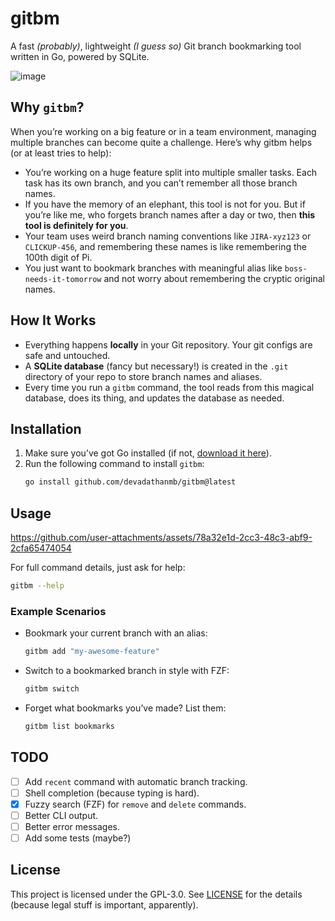 # gitbm
A fast *(probably)*, lightweight *(I guess so)* Git branch bookmarking tool written in Go, powered by SQLite.

![image](https://github.com/user-attachments/assets/294dcc4b-b6bc-42a7-904f-a041a0c17d31)

## Why `gitbm`?
When you’re working on a big feature or in a team environment, managing multiple branches can become quite a challenge. Here’s why gitbm helps (or at least tries to help):
- You’re working on a huge feature split into multiple smaller tasks. Each task has its own branch, and you can’t remember all those branch names.
- If you have the memory of an elephant, this tool is not for you. But if you’re like me, who forgets branch names after a day or two, then **this tool is definitely for you**.
- Your team uses weird branch naming conventions like `JIRA-xyz123` or `CLICKUP-456`, and remembering these names is like remembering the 100th digit of Pi. 
- You just want to bookmark branches with meaningful alias like `boss-needs-it-tomorrow` and not worry about remembering the cryptic original names.

## How It Works
- Everything happens **locally** in your Git repository. Your git configs are safe and untouched.
- A **SQLite database** (fancy but necessary!) is created in the `.git` directory of your repo to store branch names and aliases.
- Every time you run a `gitbm` command, the tool reads from this magical database, does its thing, and updates the database as needed.

## Installation
1. Make sure you’ve got Go installed (if not, [download it here](https://golang.org/dl/)).
2. Run the following command to install `gitbm`:
    ```bash
    go install github.com/devadathanmb/gitbm@latest
    ```

## Usage
https://github.com/user-attachments/assets/78a32e1d-2cc3-48c3-abf9-2cfa65474054

For full command details, just ask for help:
```bash
gitbm --help
```

### Example Scenarios
- Bookmark your current branch with an alias:
    ```bash
    gitbm add "my-awesome-feature"
    ```

- Switch to a bookmarked branch in style with FZF:
    ```bash
    gitbm switch
    ```

- Forget what bookmarks you’ve made? List them:
    ```bash
    gitbm list bookmarks
    ```

## TODO
- [ ] Add `recent` command with automatic branch tracking.
- [ ] Shell completion (because typing is hard).
- [x] Fuzzy search (FZF) for `remove` and `delete` commands.
- [ ] Better CLI output.
- [ ] Better error messages.
- [ ] Add some tests (maybe?)

## License
This project is licensed under the GPL-3.0. See [LICENSE](LICENSE.md) for the details (because legal stuff is important, apparently).
